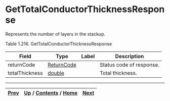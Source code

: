 # GetTotalConductorThicknessResponse

Represents the number of layers in the stackup.

Table 1.216. GetTotalConductorThicknessResponse

Field| Type| Label| Description  
---|---|---|---  
returnCode| [ReturnCode](ch01s11.md "gRPC Scalar Value Types")|  | Status code of response.  
totalThickness| [double](ch01s11.md "gRPC Scalar Value Types")|  | Total thickness.  
  
  

* * *

[Prev](ch01s10s04.md) | [Up](ch01s10s04.md) / [Contents](index.md) / [Home](../../index.htm)|  [Next](ch01s10s04s03.md)  
---|---|---


